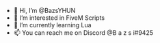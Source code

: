 - 👋 Hi, I’m @BazsYHUN
- 👀 I’m interested in FiveM Scripts
- 🌱 I’m currently learning Lua
- 📫 You can reach me on Discord @B a z s i#9425

